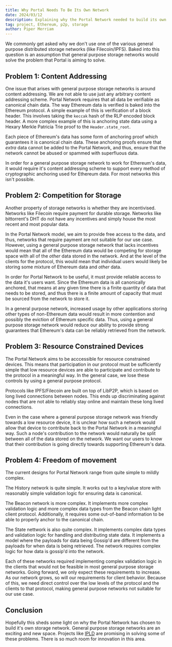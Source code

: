```yaml
---
title: Why Portal Needs To Be Its Own Network
date: 2024/03/12
description: Explaining why the Portal Network needed to build its own network rather than leverage an existing distributed storage engine like Filecoin or Swarm.
tag: project, Ethereum, p2p, storage
author: Piper Merriam
---
```


We commonly get asked why we don't use one of the various general purpose
distributed storage networks (like Filecoin/IPFS).  Baked into this question is
an assumption that general purpose storage networks would solve the problem
that Portal is aiming to solve.

## Problem 1: Content Addressing

One issue that arises with general purpose storage networks is around content
addressing.  We are not able to use just any arbitrary content addressing
scheme.  Portal Network requires that all data be verifiable as canonical chain
data.  The way Ethereum data is verified is baked into the Ethereum protocol.
A simple example of this is verification of a block header.  This involves
taking the `keccak` hash of the RLP encoded block header.  A more complex
example of this is anchoring state data using a Hexary Merkle Patricia Trie
proof to the `Header.state_root`.

Each piece of Ethereum's data has some form of anchoring proof which guarantees
it is canonical chain data.  These anchoring proofs ensure that *extra* data
cannot be added to the Portal Network, and thus, ensure that the network cannot
be abused or spammed with superfluous data.

In order for a general purpose storage network to work for Ethereum's data, it
would require it's content addressing scheme to support every method of
cryptographic anchoring used for Ethereum data.  For most networks this isn't
possible.

## Problem 2: Competition for Storage

Another property of storage networks is whether they are incentivised. Networks
like Filecoin require payment for durable storage. Networks like bittorrent's
DHT do not have any incentives and simply house the most recent and most
popular data.

In the Portal Network model, we aim to provide free access to the data, and
thus, networks that require payment are not suitable for our use case.
However, using a general purpose storage network that lacks incentives would
mean that all of the Ethereum data would be competing for storage space with
all of the *other* data stored in the network.  And at the level of the clients
for the protocol, this would mean that individual users would likely be storing
some mixture of Ethereum data and *other* data.

In order for Portal Network to be useful, it must provide reliable access to
the data it's users want.  Since the Ethereum data is all canonically anchored,
that means at any given time there is a finite quantity of data that needs to
be stored, and thus there is a finite amount of capacity that must be sourced
from the network to store it.

In a general purpose network, increased usage by other applications storing
other types of non-Ethereum data would result in more contention and possibly
the eviction of Ethereum specific data.  Thus, using a general purpose storage
network would reduce our ability to provide strong guarantees that Ethereum's
data can be reliably retrieved from the network.

## Problem 3: Resource Constrained Devices

The Portal Network aims to be acccessible for resource constrained devices.
This means that participation in our protocol must be sufficiently simple that
low resource devices are able to participate and contribute to the protocol in
a meaningful way.  In the general case, we lose these controls by using a
general purpose protocol.

Protocols like IPFS/Filecoin are built on top of LibP2P, which is based on long
lived connections between nodes.  This ends up discriminating against nodes
that are not able to reliably stay online and maintain these long lived
connections.

Even in the case where a general purpose storage network was friendly towards a
low resource device, it is unclear how such a network would allow that device
to contribute back to the Portal Network in a meaningful way.  Such a node's
contribution to the network would naturally be split between all of the data
stored on the network.  We want our users to know that their contribution is
going directly towards supporting Ethereum's data.


## Problem 4: Freedom of movement

The current designs for Portal Network range from quite simple to mildly
complex.

The History network is quite simple.  It works out to a key/value store with
reasonably simple validation logic for ensuring data is canonical.

The Beacon network is more complex.  It implements more complex validation
logic and more complex data types from the Beacon chain light client protocol.
Additionally, it requires some out-of-band information to be able to properly
anchor to the canonical chain.

The State nettwork is also quite complex.  It implements complex data types and
validation logic for handling and distributing state data. It implements a
model where the payloads for data being Gossip'd are different from the
payloads for when data is being retrieved.  The network requires complex logic
for how data is gossip'd into the network.

Each of these networks required implementing complex validation logic in the
clients that would not be feasible in most general purpose storage networks.
Going forward, we only expect these requirements to increase.  As our network
grows, so will our requirements for client behavior.  Because of this, we need
direct control over the low levels of the protocol and the clients to that
protocol, making general purpose networks not suitable for our use case.


## Conclusion

Hopefully this sheds some light on why the Portal Network has chosen to build
it's own storage network. General purpose storage networks are an exciting and
new space.  Projects like [IPLD](https://ipld.io/) are promising in solving
some of these problems.  There is so much room for innovation in this area.
